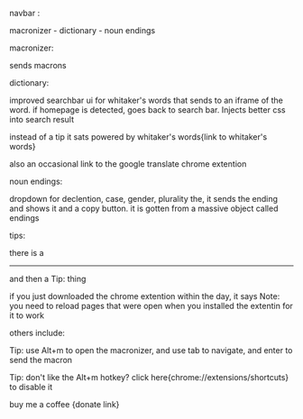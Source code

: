 navbar :

macronizer - dictionary - noun endings

macronizer:

sends macrons

dictionary:

improved searchbar ui for whitaker's words that sends to an iframe of the word. if homepage is detected, goes back to search bar. Injects better css into search result

instead of a tip it sats powered by whitaker's words{link to whitaker's words}

also an occasional link to the google translate chrome extention

noun endings:

dropdown for declention, case, gender, plurality the, it sends the ending and shows it and a copy button. it is gotten from a massive object called endings

tips:

there is a <hr> and then a Tip: thing

if you just downloaded the chrome extention within the day, it says Note: you need to reload pages that were open when you installed the extentin for it to work

others include:

Tip: use Alt+m to open the macronizer, and use tab to navigate, and enter to send the macron

Tip: don't like the Alt+m hotkey? click here{chrome://extensions/shortcuts} to disable it

buy me a coffee {donate link}